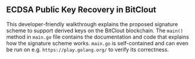 ## ECDSA Public Key Recovery in BitClout
This developer-friendly walkthrough explains the proposed signature scheme to support derived keys on the BitClout blockchain. The `main()` method in `main.go` file contains the documentation and code that explains how the signature scheme works. `main.go` is self-contained and can even be run on e.g. `https://play.golang.org/` to verify its correctness.